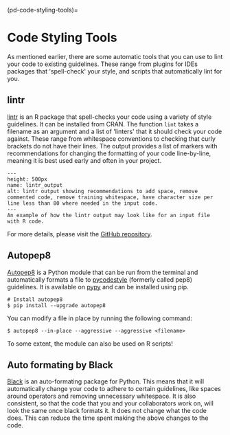 (pd-code-styling-tools)=
# Code Styling Tools

As mentioned earlier, there are some automatic tools that you can use to lint your code to existing guidelines.
These range from plugins for IDEs packages that 'spell-check' your style, and scripts that automatically lint for you.

## lintr

[lintr](https://cran.r-project.org/web/packages/lintr/lintr.pdf) is an R package that spell-checks your code using a variety of style guidelines.  It can be installed from CRAN.
The function `lint` takes a filename as an argument and a list of 'linters' that it should check your code against.
These range from whitespace conventions to checking that curly brackets do not have their lines.
The output provides a list of markers with recommendations for changing the formatting of your code line-by-line, meaning it is best used early and often in your project.

```{figure} ../../figures/lintr-output.*
---
height: 500px
name: lintr_output
alt: lintr output showing recommendations to add space, remove commented code, remove training whitespace, have character size per line less than 80 where needed in the input code.
---
An example of how the lintr output may look like for an input file with R code.
```

For more details, please visit the [GitHub repository](https://github.com/jimhester/lintr).

## Autopep8

[Autopep8](https://pypi.org/project/autopep8/) is a Python module that can be run from the terminal and automatically formats a file to [pycodestyle](https://github.com/PyCQA/pycodestyle) (formerly called pep8) guidelines.
It is available on [pypy](https://pypi.org) and can be installed using pip.

```
# Install autopep8
$ pip install --upgrade autopep8
```

You can modify a file in place by running the following command:

```
$ autopep8 --in-place --aggressive --aggressive <filename>
```

To some extent, the module can also be used on R scripts!

## Auto formating by Black

[Black](https://black.readthedocs.io/en/stable/) is an auto-formating package for Python.
This means that it will automatically change your code to adhere to certain guidelines, like spaces around operators and removing unnecessary whitespace.
It is also consistent, so that the code that you and your collaborators work on, will look the same once black formats it.
It does not change what the code does.
This can reduce the time spent making the above changes to the code.
